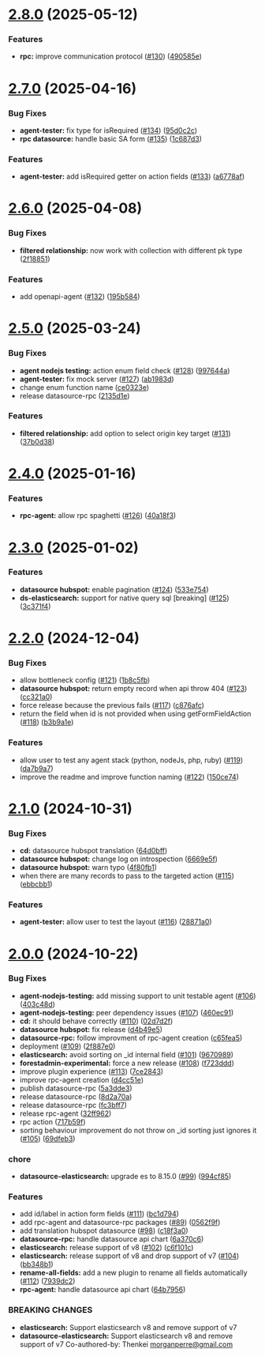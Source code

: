 # [2.8.0](https://github.com/ForestAdmin/forestadmin-experimental/compare/plugin-filtered-relationship@2.7.0...plugin-filtered-relationship@2.8.0) (2025-05-12)


### Features

* **rpc:** improve communication protocol ([#130](https://github.com/ForestAdmin/forestadmin-experimental/issues/130)) ([490585e](https://github.com/ForestAdmin/forestadmin-experimental/commit/490585eae26cde776d423f66b3bcf079fbbbb637))

# [2.7.0](https://github.com/ForestAdmin/forestadmin-experimental/compare/plugin-filtered-relationship@2.6.0...plugin-filtered-relationship@2.7.0) (2025-04-16)


### Bug Fixes

* **agent-tester:** fix type for isRequired ([#134](https://github.com/ForestAdmin/forestadmin-experimental/issues/134)) ([95d0c2c](https://github.com/ForestAdmin/forestadmin-experimental/commit/95d0c2ca9428cc9a5be2ccded9d5ef2e250958b5))
* **rpc datasource:** handle basic SA form ([#135](https://github.com/ForestAdmin/forestadmin-experimental/issues/135)) ([1c687d3](https://github.com/ForestAdmin/forestadmin-experimental/commit/1c687d339ae102b0c986159b417d6b7e15fab63a))


### Features

* **agent-tester:** add isRequired getter on action fields ([#133](https://github.com/ForestAdmin/forestadmin-experimental/issues/133)) ([a6778af](https://github.com/ForestAdmin/forestadmin-experimental/commit/a6778af0af30445aaa0c837d6318f0bfa4f601da))

# [2.6.0](https://github.com/ForestAdmin/forestadmin-experimental/compare/plugin-filtered-relationship@2.5.0...plugin-filtered-relationship@2.6.0) (2025-04-08)


### Bug Fixes

* **filtered relationship:** now work with collection with different pk type ([2f18851](https://github.com/ForestAdmin/forestadmin-experimental/commit/2f18851e688109e49c5f92e468f003779a330e99))


### Features

* add openapi-agent ([#132](https://github.com/ForestAdmin/forestadmin-experimental/issues/132)) ([195b584](https://github.com/ForestAdmin/forestadmin-experimental/commit/195b584970f6c88675d193c5ad0bda7db5f11c72))

# [2.5.0](https://github.com/ForestAdmin/forestadmin-experimental/compare/plugin-filtered-relationship@2.4.0...plugin-filtered-relationship@2.5.0) (2025-03-24)


### Bug Fixes

* **agent nodejs testing:** action enum field check ([#128](https://github.com/ForestAdmin/forestadmin-experimental/issues/128)) ([997644a](https://github.com/ForestAdmin/forestadmin-experimental/commit/997644a75b1bc95d6201acc099cfe49072951240))
* **agent-tester:** fix mock server ([#127](https://github.com/ForestAdmin/forestadmin-experimental/issues/127)) ([ab1983d](https://github.com/ForestAdmin/forestadmin-experimental/commit/ab1983d5ed8854f901658f382e241b1f5f12bf17))
* change enum function name ([ce0323e](https://github.com/ForestAdmin/forestadmin-experimental/commit/ce0323ee0dcb0e7cca5e56d8c64244275ca91d14))
* release datasource-rpc ([2135d1e](https://github.com/ForestAdmin/forestadmin-experimental/commit/2135d1ecbecd3b4172e0ef02d43f5a061fd2625b))


### Features

* **filtered relationship:** add option to select origin key target ([#131](https://github.com/ForestAdmin/forestadmin-experimental/issues/131)) ([37b0d38](https://github.com/ForestAdmin/forestadmin-experimental/commit/37b0d383ffdebb560357c4039f1dd13167e8480e))

# [2.4.0](https://github.com/ForestAdmin/forestadmin-experimental/compare/plugin-filtered-relationship@2.3.0...plugin-filtered-relationship@2.4.0) (2025-01-16)


### Features

* **rpc-agent:** allow rpc spaghetti ([#126](https://github.com/ForestAdmin/forestadmin-experimental/issues/126)) ([40a18f3](https://github.com/ForestAdmin/forestadmin-experimental/commit/40a18f3fb3168cb1db63a633bbcf2743ba987859))

# [2.3.0](https://github.com/ForestAdmin/forestadmin-experimental/compare/plugin-filtered-relationship@2.2.0...plugin-filtered-relationship@2.3.0) (2025-01-02)


### Features

* **datasource hubspot:** enable pagination ([#124](https://github.com/ForestAdmin/forestadmin-experimental/issues/124)) ([533e754](https://github.com/ForestAdmin/forestadmin-experimental/commit/533e754771519046b83d1cd6958aa1dd34d4e660))
* **ds-elasticsearch:** support for native query sql [breaking] ([#125](https://github.com/ForestAdmin/forestadmin-experimental/issues/125)) ([3c371f4](https://github.com/ForestAdmin/forestadmin-experimental/commit/3c371f4c2e59252c545bff0689f5f6f69b0e4fbd))

# [2.2.0](https://github.com/ForestAdmin/forestadmin-experimental/compare/plugin-filtered-relationship@2.1.0...plugin-filtered-relationship@2.2.0) (2024-12-04)


### Bug Fixes

* allow bottleneck config ([#121](https://github.com/ForestAdmin/forestadmin-experimental/issues/121)) ([1b8c5fb](https://github.com/ForestAdmin/forestadmin-experimental/commit/1b8c5fbc9ee67cf3551d7880217023276e62ecfb))
* **datasource hubspot:** return empty record when api throw 404 ([#123](https://github.com/ForestAdmin/forestadmin-experimental/issues/123)) ([cc321a0](https://github.com/ForestAdmin/forestadmin-experimental/commit/cc321a0294e38a46a057b0698d2c35c1ac394364))
* force release because the previous fails ([#117](https://github.com/ForestAdmin/forestadmin-experimental/issues/117)) ([c876afc](https://github.com/ForestAdmin/forestadmin-experimental/commit/c876afc55f885f26d424b72da3f45a7802a15c06))
* return the field when id is not provided when using getFormFieldAction ([#118](https://github.com/ForestAdmin/forestadmin-experimental/issues/118)) ([b3b9a1e](https://github.com/ForestAdmin/forestadmin-experimental/commit/b3b9a1ec663b440f29d58cd9dd1f160509186dca))


### Features

* allow user to test any agent stack (python, nodeJs, php, ruby) ([#119](https://github.com/ForestAdmin/forestadmin-experimental/issues/119)) ([da7b9a7](https://github.com/ForestAdmin/forestadmin-experimental/commit/da7b9a7e9fcbb5fc647bd230b5a0f4d4cc26858c))
* improve the readme and improve function naming ([#122](https://github.com/ForestAdmin/forestadmin-experimental/issues/122)) ([150ce74](https://github.com/ForestAdmin/forestadmin-experimental/commit/150ce7498b4d5087d95b66e44afe983717e0d710))

# [2.1.0](https://github.com/ForestAdmin/forestadmin-experimental/compare/plugin-filtered-relationship@2.0.0...plugin-filtered-relationship@2.1.0) (2024-10-31)


### Bug Fixes

* **cd:** datasource hubspot translation ([64d0bff](https://github.com/ForestAdmin/forestadmin-experimental/commit/64d0bffbec9547c3dd2a0104e0ab940ff1d79040))
* **datasource hubspot:** change log on introspection ([6669e5f](https://github.com/ForestAdmin/forestadmin-experimental/commit/6669e5fb07200a7952537cfb87c84eeab97471b7))
* **datasource hubspot:** warn typo ([4f80fb1](https://github.com/ForestAdmin/forestadmin-experimental/commit/4f80fb13d65cd79c8bf0ae8c50ded878ce8a3e21))
* when there are many records to pass to the targeted action  ([#115](https://github.com/ForestAdmin/forestadmin-experimental/issues/115)) ([ebbcbb1](https://github.com/ForestAdmin/forestadmin-experimental/commit/ebbcbb1d9d9c3c1733703553c35864360282fdb4))


### Features

* **agent-tester:** allow user to test the layout  ([#116](https://github.com/ForestAdmin/forestadmin-experimental/issues/116)) ([28871a0](https://github.com/ForestAdmin/forestadmin-experimental/commit/28871a0b10d470cd9d853a51bdb410b44bdac450))

# [2.0.0](https://github.com/ForestAdmin/forestadmin-experimental/compare/plugin-filtered-relationship@1.0.4...plugin-filtered-relationship@2.0.0) (2024-10-22)


### Bug Fixes

* **agent-nodejs-testing:** add missing support to unit testable agent ([#106](https://github.com/ForestAdmin/forestadmin-experimental/issues/106)) ([403c48d](https://github.com/ForestAdmin/forestadmin-experimental/commit/403c48d0bdbdbd4c5f7cefa3347a89bcb78416cd))
* **agent-nodejs-testing:** peer dependency issues ([#107](https://github.com/ForestAdmin/forestadmin-experimental/issues/107)) ([460ec91](https://github.com/ForestAdmin/forestadmin-experimental/commit/460ec919538f7aa678bc79fc9d60cbf051fba297))
* **cd:** it should behave correctly ([#110](https://github.com/ForestAdmin/forestadmin-experimental/issues/110)) ([02d7d2f](https://github.com/ForestAdmin/forestadmin-experimental/commit/02d7d2f3624d08be1432faac4a422f315e60f34f))
* **datasource hubspot:** fix release ([d4b49e5](https://github.com/ForestAdmin/forestadmin-experimental/commit/d4b49e58de8a03896678402026f2389338299144))
* **datasource-rpc:** follow improvment of rpc-agent creation ([c65fea5](https://github.com/ForestAdmin/forestadmin-experimental/commit/c65fea549d560c644026b52b1d1ebf5c290f2eed))
* deployment ([#109](https://github.com/ForestAdmin/forestadmin-experimental/issues/109)) ([2f887e0](https://github.com/ForestAdmin/forestadmin-experimental/commit/2f887e06f6aaf6eef02c9dc85b3872f877b947a7))
* **elasticsearch:** avoid sorting on _id internal field ([#101](https://github.com/ForestAdmin/forestadmin-experimental/issues/101)) ([9670989](https://github.com/ForestAdmin/forestadmin-experimental/commit/967098923b59f0ce8bd5be096d78d74cfda46fc3))
* **forestadmin-experimental:** force a new release  ([#108](https://github.com/ForestAdmin/forestadmin-experimental/issues/108)) ([f723ddd](https://github.com/ForestAdmin/forestadmin-experimental/commit/f723ddd2b7f9627fb2e05e85d9fa8b300e54cc78))
* improve plugin experience ([#113](https://github.com/ForestAdmin/forestadmin-experimental/issues/113)) ([7ce2843](https://github.com/ForestAdmin/forestadmin-experimental/commit/7ce2843eaddeb1b8ee79b6f9a605eb7231b26dd3))
* improve rpc-agent creation ([d4cc51e](https://github.com/ForestAdmin/forestadmin-experimental/commit/d4cc51ecb925612a4b98bebaf6e9774c9fe67b2e))
* publish datasource-rpc ([5a3dde3](https://github.com/ForestAdmin/forestadmin-experimental/commit/5a3dde382a297afd078b86bd5276e6bcf2dac88c))
* release datasource-rpc ([8d2a70a](https://github.com/ForestAdmin/forestadmin-experimental/commit/8d2a70afe6f99546fdaa2c7d9b1930a0e3721a26))
* release datasource-rpc ([fc3bff7](https://github.com/ForestAdmin/forestadmin-experimental/commit/fc3bff7a9e5b60af027205a139299530d1114233))
* release rpc-agent ([32ff962](https://github.com/ForestAdmin/forestadmin-experimental/commit/32ff9620546da71d4957d9f142f42954c8277a13))
* rpc action ([717b59f](https://github.com/ForestAdmin/forestadmin-experimental/commit/717b59f12ddd3497057d502c9b535b056d3beb24))
* sorting behaviour improvement do not throw on _id sorting just ignores it ([#105](https://github.com/ForestAdmin/forestadmin-experimental/issues/105)) ([69dfeb3](https://github.com/ForestAdmin/forestadmin-experimental/commit/69dfeb38f6bfbce8f8ffa3a6f182c805563546da))


### chore

* **datasource-elasticsearch:** upgrade es to 8.15.0 ([#99](https://github.com/ForestAdmin/forestadmin-experimental/issues/99)) ([994cf85](https://github.com/ForestAdmin/forestadmin-experimental/commit/994cf85ff8c815a97ae19ac23fd8a5581a9216b6))


### Features

* add id/label in action form fields ([#111](https://github.com/ForestAdmin/forestadmin-experimental/issues/111)) ([bc1d794](https://github.com/ForestAdmin/forestadmin-experimental/commit/bc1d7940931eb8adc29986e8382708cf7ce6b26b))
* add rpc-agent and datasource-rpc packages ([#89](https://github.com/ForestAdmin/forestadmin-experimental/issues/89)) ([0562f9f](https://github.com/ForestAdmin/forestadmin-experimental/commit/0562f9f62b02a7dfdc5686ac516e9b3092921eed))
* add translation hubspot datasource ([#98](https://github.com/ForestAdmin/forestadmin-experimental/issues/98)) ([c18f3a0](https://github.com/ForestAdmin/forestadmin-experimental/commit/c18f3a0542c4fd7b1f321446ef1cb260d0b04cb9))
* **datasource-rpc:** handle datasource api chart ([6a370c6](https://github.com/ForestAdmin/forestadmin-experimental/commit/6a370c6707eccb0173b3538b0e33d4b764b2ee4d))
* **elasticsearch:** release support of v8 ([#102](https://github.com/ForestAdmin/forestadmin-experimental/issues/102)) ([c6f101c](https://github.com/ForestAdmin/forestadmin-experimental/commit/c6f101ca4c2a9f9d7e51218bae59c5e56886886c))
* **elasticsearch:** release support of v8 and drop support of v7 ([#104](https://github.com/ForestAdmin/forestadmin-experimental/issues/104)) ([bb348b1](https://github.com/ForestAdmin/forestadmin-experimental/commit/bb348b1749518a8e85570c9fb1f7e812a31b4774))
* **rename-all-fields:** add a new plugin to rename all fields automatically ([#112](https://github.com/ForestAdmin/forestadmin-experimental/issues/112)) ([7939dc2](https://github.com/ForestAdmin/forestadmin-experimental/commit/7939dc2b4f4ffcc58e28f8b2a8117bcce58f033d))
* **rpc-agent:** handle datasource api chart ([64b7956](https://github.com/ForestAdmin/forestadmin-experimental/commit/64b795699c24a39af21eecabe36900c86df96d0a))


### BREAKING CHANGES

* **elasticsearch:** Support elasticsearch v8 and remove support of v7
* **datasource-elasticsearch:** Support elasticsearch v8 and remove support of v7
Co-authored-by: Thenkei <morganperre@gmail.com>
